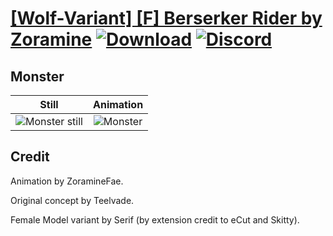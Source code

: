 # [\[Wolf-Variant\] \[F\] Berserker Rider by Zoramine](./) [![Download](https://img.shields.io/badge/Download--red?style=social&logo=github)](https://minhaskamal.github.io/DownGit/#/home?url=https://github.com/Klokinator/FE-Repo/tree/main/Battle%20Animations%2FMounted%20-%20Dismounted%2C%20Monsters%2C%20Misc%2F%5BWolf-Variant%5D%20%5BF%5D%20Berserker%20Rider%20by%20Zoramine%2F8.%20Monster) [![Discord](https://img.shields.io/badge/Discord--blue?style=social&logo=discord)](https://discord.gg/C7VNGnyTPA)

## Monster

| Still | Animation |
| :---: | :-------: |
| ![Monster still](./Monster_000.png) | ![Monster](./Monster.gif) |

## Credit

Animation by ZoramineFae.

Original concept by Teelvade.

Female Model variant by Serif (by extension credit to eCut and Skitty).
